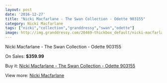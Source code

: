 ```yaml
---
layout: post
date: '2016-12-27'
title: "Nicki Macfarlane - The Swan Collection - Odette 903155"
category: Nicki Macfarlane
tags: ["nicki","collection","granddressy","swan","odette"]
image: http://img.granddressy.com/20469-thickbox_default/nicki-macfarlane-the-swan-collection-odette-903155.jpg
---
```

Nicki Macfarlane - The Swan Collection - Odette 903155

On Sales: **$359.99**
<a href="https://www.granddressy.com/en/nicki-macfarlane/19445-nicki-macfarlane-the-swan-collection-odette-903155.html"><amp-img layout="responsive" width="600" height="600" src="//img.granddressy.com/20469-thickbox_default/nicki-macfarlane-the-swan-collection-odette-903155.jpg" alt="Nicki Macfarlane - The Swan Collection - Odette 903155 0" /></a>

Buy it: [Nicki Macfarlane - The Swan Collection - Odette 903155](https://www.granddressy.com/en/nicki-macfarlane/19445-nicki-macfarlane-the-swan-collection-odette-903155.html "Nicki Macfarlane - The Swan Collection - Odette 903155")

View more: [Nicki Macfarlane](https://www.granddressy.com/en/463-nicki-macfarlane "Nicki Macfarlane")